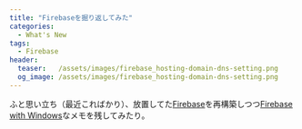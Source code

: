 ```yaml
---
title: "Firebaseを掘り返してみた"
categories:
  - What's New
tags:
  - Firebase
header:
  teaser:   /assets/images/firebase_hosting-domain-dns-setting.png
  og_image: /assets/images/firebase_hosting-domain-dns-setting.png
---
```

ふと思い立ち（最近こればかり）、放置してた[Firebase](https://firebase.google.com/)を再構築しつつ[Firebase with Windows](/misc/firebase/)なメモを残してみたり。
